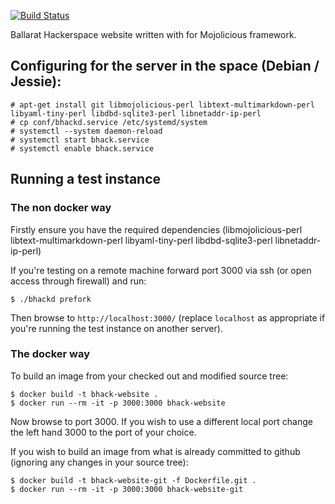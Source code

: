 [![Build Status](https://travis-ci.org/ballarat-hackerspace/website.svg?branch=master)](https://travis-ci.org/ballarat-hackerspace/website)

Ballarat Hackerspace website written with for Mojolicious framework.

## Configuring for the server in the space (Debian / Jessie):

```
# apt-get install git libmojolicious-perl libtext-multimarkdown-perl libyaml-tiny-perl libdbd-sqlite3-perl libnetaddr-ip-perl
# cp conf/bhackd.service /etc/systemd/system
# systemctl --system daemon-reload
# systemctl start bhack.service
# systemctl enable bhack.service
```

## Running a test instance

### The non docker way

Firstly ensure you have the required dependencies (libmojolicious-perl
libtext-multimarkdown-perl libyaml-tiny-perl libdbd-sqlite3-perl
libnetaddr-ip-perl)

If you're testing on a remote machine forward port 3000 via ssh (or open access
through firewall) and run:

```
$ ./bhackd prefork
```

Then browse to `http://localhost:3000/` (replace `localhost` as appropriate if
you're running the test instance on another server).

### The docker way

To build an image from your checked out and modified source tree:

```
$ docker build -t bhack-website .
$ docker run --rm -it -p 3000:3000 bhack-website
```

Now browse to port 3000. If you wish to use a different local port change the
left hand 3000 to the port of your choice.

If you wish to build an image from what is already committed to github
(ignoring any changes in your source tree):

```
$ docker build -t bhack-website-git -f Dockerfile.git .
$ docker run --rm -it -p 3000:3000 bhack-website-git
```

